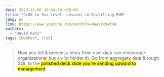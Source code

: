```yaml
---
date: 2023-11-08 10:54:30 +00:00
title: "CrUX to Sea Level: Lessons in Distilling RUM"
lang: en
link: https://www.youtube.com/watch?v=9AwStx9wfxA
authors:
  - "David Ross"
tags: [WebPerf, CrUX]
---
```


> How you tell & present a story from user data can encourage organizational buy-in (or hinder it). Go from aggregate data & rough SQL to the <mark>polished deck slide you're sending upward to management</mark>.

